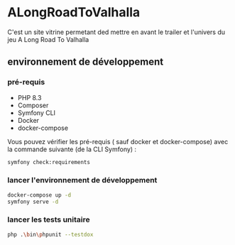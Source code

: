 # ALongRoadToValhalla

C'est un site vitrine permetant ded mettre en avant le trailer et l'univers du jeu A Long Road To Valhalla 

## environnement de développement 

### pré-requis

* PHP 8.3
* Composer
* Symfony CLI
* Docker
* docker-compose

Vous pouvez vérifier les pré-requis ( sauf docker et docker-compose) avec la commande suivante (de la CLI Symfony) : 

```bash
symfony check:requirements
```

### lancer l'environnement de développement 

```bash
docker-compose up -d
symfony serve -d
```

### lancer les tests unitaire
 
```bash
php .\bin\phpunit --testdox
```

